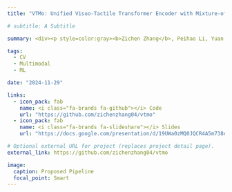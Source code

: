 ```yaml
---
title: "VTMo: Unified Visuo-Tactile Transformer Encoder with Mixture-of-Modality-Experts"

# subtitle: A Subtitle

summary: <div><p style=color:gray><b>Zichen Zhang</b>, Peihao Li, Yuan Cheng.<br></p></div>We introduce VTMo, a modular Vision-Touch Transformer encoder that unifies dual-encoder flexibility with fusion-encoder accuracy through a shared self-attention mechanism and modality-specific/cross-modal experts. VTMo supports image-only, touch-only, and vision-touch fusion tasks, offering versatility for speed or accuracy requirements. Our method achieves competitive performance on the Image-to-Touch Retrieval task while reducing training time and computational complexity.

tags:
  - CV
  - Multimodal
  - ML

date: "2024-11-29"

links:
  - icon_pack: fab
    name: <i class="fa-brands fa-github"></i> Code
    url: "https://github.com/zichenzhang04/vtmo"
  - icon_pack: fab
    name: <i class="fa-brands fa-slideshare"></i> Slides
    url: "https://docs.google.com/presentation/d/19UWa0zMQ0JQCR4A5m738eSrDVnWaY-NeCDSSL-FIHJs/edit?usp=sharing"

# Optional external URL for project (replaces project detail page).
external_link: https://github.com/zichenzhang04/vtmo

image:
  caption: Proposed Pipeline
  focal_point: Smart
---
```

